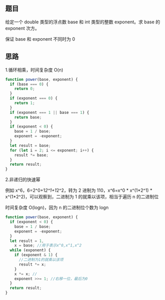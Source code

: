 ## 题目

给定一个 double 类型的浮点数 base 和 int 类型的整数 exponent。求 base 的 exponent 次方。

保证 base 和 exponent 不同时为 0

## 思路

1.循环相乘，时间复杂度 O(n)

```js
function power(base, exponent) {
  if (base === 0) {
    return 0;
  }
  if (exponent === 0) {
    return 1;
  }
  if (exponent === 1 || base === 1) {
    return base;
  }
  if (exponent < 0) {
    base = 1 / base;
    exponent = -exponent;
  }
  let result = base;
  for (let i = 2; i <= exponent; i++) {
    result *= base;
  }
  return result;
}
```

2.非递归的快速幂

例如 x^6，6=2^0+1*2^1+1*2^2，转为 2 进制为 110，x^6=x^0 * x^(1*2^1) \* x^(1\*2^2)，可以观察到，二进制为 1 的就乘以该项，相当于遍历 n 的二进制位

时间复杂度 O(logn)，因为 n 的二进制位个数为 logn

```js
function power(base, exponent) {
  if (exponent < 0) {
    base = 1 / base;
    exponent = -exponent;
  }
  let result = 1,
    x = base; //用于表示x^0,x^1,x^2
  while (exponent) {
    if (exponent & 1) {
      //二进制为1的就乘以该项
      result *= x;
    }
    x *= x; //
    exponent >>= 1; //右移一位，最后为0
  }
  return result;
}
```

